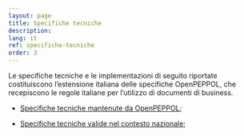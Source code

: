 ```yaml
---
layout: page
title: Specifiche tecniche
description:
lang: it
ref: specifiche-tecniche
order: 3
---
```


Le specifiche tecniche e le implementazioni di seguito riportate costituiscono l’estensione italiana delle specifiche OpenPEPPOL, che recepiscono le regole italiane per l’utilizzo di documenti di business.

- <a aria-label="Peppol.eu - Specifiche tecniche mantenute da OpenPEPPOL - Collegamento a sito esterno" title="Collegamento a sito esterno" href="https://peppol.eu/downloads/" target="_blank">Specifiche tecniche mantenute da OpenPEPPOL</a>;

- <a aria-label="Specifiche tecniche valide nel contesto nazionale" title="Specifiche tecniche valide nel contesto nazionale" href="https://peppol-docs.agid.gov.it/docs/my_index.jsp" target="_blank">Specifiche tecniche valide nel contesto nazionale</a>;

